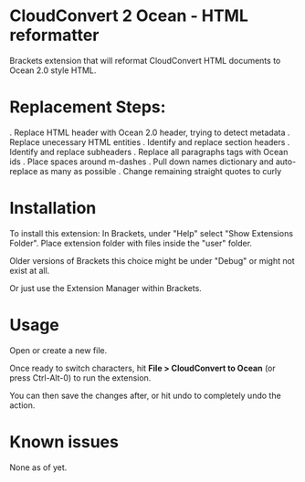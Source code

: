 CloudConvert 2 Ocean - HTML reformatter
===
Brackets extension that will reformat CloudConvert HTML documents to Ocean 2.0 style HTML.


Replacement Steps:
===

. Replace HTML header with Ocean 2.0 header, trying to detect metadata
. Replace unecessary HTML entities
. Identify and replace section headers
. Identify and replace subheaders
. Replace all paragraphs tags with Ocean ids
. Place spaces around m-dashes
. Pull down names dictionary and auto-replace as many as possible
. Change remaining straight quotes to curly 


Installation
===
To install this extension:
In Brackets, under "Help" select "Show Extensions Folder". Place extension folder with files inside the "user" folder.

Older versions of Brackets this choice might be under "Debug" or might not exist at all.

Or just use the Extension Manager within Brackets.


Usage
=====
Open or create a new file.

Once ready to switch characters, hit __File > CloudConvert to Ocean__ (or press Ctrl-Alt-0) to run the extension.

You can then save the changes after, or hit undo to completely undo the action.


Known issues
============
None as of yet.
